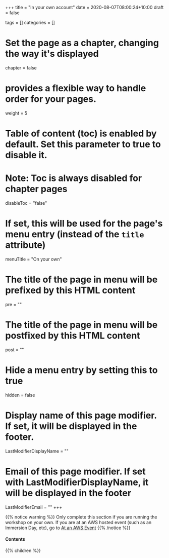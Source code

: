 +++
title = "In your own account"
date = 2020-08-07T08:00:24+10:00
draft = false

tags = []
categories = []

# Set the page as a chapter, changing the way it's displayed
chapter = false

# provides a flexible way to handle order for your pages.
weight = 5
# Table of content (toc) is enabled by default. Set this parameter to true to disable it.
# Note: Toc is always disabled for chapter pages
disableToc = "false"
# If set, this will be used for the page's menu entry (instead of the `title` attribute)
menuTitle = "On your own"
# The title of the page in menu will be prefixed by this HTML content
pre = "<b></b>"
# The title of the page in menu will be postfixed by this HTML content
post = ""
# Hide a menu entry by setting this to true
hidden = false
# Display name of this page modifier. If set, it will be displayed in the footer.
LastModifierDisplayName = ""
# Email of this page modifier. If set with LastModifierDisplayName, it will be displayed in the footer
LastModifierEmail = ""
+++

{{% notice warning %}}
Only complete this section if you are running the workshop on your own. If you are at an AWS hosted event (such as an Immersion Day, etc), go to [At an AWS Event](/risk-lab-site/1-start-workshop/at-an-aws-event/)
{{% /notice %}}

#### Contents
{{% children %}}